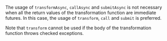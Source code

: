 The usage of `transformAsync`, `callAsync` and `submitAsync` is not necessary
when all the return values of the transformation function are immediate futures.
In this case, the usage of `transform`, `call` and `submit` is preferred.

Note that `transform` cannot be used if the body of the transformation function
throws checked exceptions.
